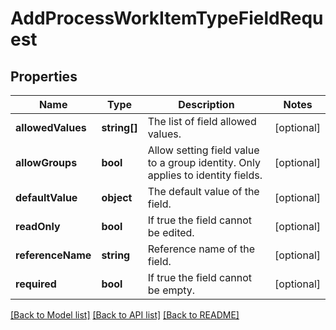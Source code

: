 # AddProcessWorkItemTypeFieldRequest

## Properties
Name | Type | Description | Notes
------------ | ------------- | ------------- | -------------
**allowedValues** | **string[]** | The list of field allowed values. | [optional] 
**allowGroups** | **bool** | Allow setting field value to a group identity. Only applies to identity fields. | [optional] 
**defaultValue** | **object** | The default value of the field. | [optional] 
**readOnly** | **bool** | If true the field cannot be edited. | [optional] 
**referenceName** | **string** | Reference name of the field. | [optional] 
**required** | **bool** | If true the field cannot be empty. | [optional] 

[[Back to Model list]](../README.md#documentation-for-models) [[Back to API list]](../README.md#documentation-for-api-endpoints) [[Back to README]](../README.md)


